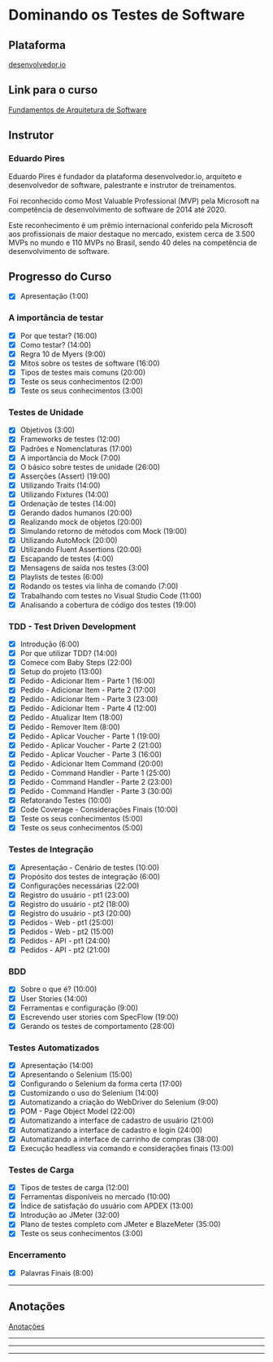 # Dominando os Testes de Software

## Plataforma

[desenvolvedor.io](https://desenvolvedor.io/)

## Link para o curso

[Fundamentos de Arquitetura de Software](https://desenvolvedor.io/curso-online-dominando-os-testes-de-software)

## Instrutor

### Eduardo Pires

Eduardo Pires é fundador da plataforma desenvolvedor.io, arquiteto e desenvolvedor de software, palestrante e instrutor de treinamentos.

Foi reconhecido como Most Valuable Professional (MVP) pela Microsoft na competência de desenvolvimento de software de 2014 até 2020.

Este reconhecimento é um prêmio internacional conferido pela Microsoft aos profissionais de maior destaque no mercado, existem cerca de 3.500 MVPs no mundo e 110 MVPs no Brasil, sendo 40 deles na competência de desenvolvimento de software.

## Progresso do Curso

- [x] Apresentação (1:00)

### A importância de testar

- [x] Por que testar? (16:00)
- [x] Como testar? (14:00)
- [x] Regra 10 de Myers (9:00)
- [x] Mitos sobre os testes de software (16:00)
- [x] Tipos de testes mais comuns (20:00)
- [x] Teste os seus conhecimentos (2:00)
- [x] Teste os seus conhecimentos (3:00)

### Testes de Unidade

- [x] Objetivos (3:00)
- [x] Frameworks de testes (12:00)
- [x] Padrões e Nomenclaturas (17:00)
- [x] A importância do Mock (7:00)
- [x] O básico sobre testes de unidade (26:00)
- [x] Asserções (Assert) (19:00)
- [x] Utilizando Traits (14:00)
- [x] Utilizando Fixtures (14:00)
- [x] Ordenação de testes (14:00)
- [x] Gerando dados humanos (20:00)
- [x] Realizando mock de objetos (20:00)
- [x] Simulando retorno de métodos com Mock (19:00)
- [x] Utilizando AutoMock (20:00)
- [x] Utilizando Fluent Assertions (20:00)
- [x] Escapando de testes (4:00)
- [x] Mensagens de saída nos testes (3:00)
- [x] Playlists de testes (6:00)
- [x] Rodando os testes via linha de comando (7:00)
- [x] Trabalhando com testes no Visual Studio Code (11:00)
- [x] Analisando a cobertura de código dos testes (19:00)

### TDD - Test Driven Development

- [x] Introdução (6:00)
- [x] Por que utilizar TDD? (14:00)
- [x] Comece com Baby Steps (22:00)
- [x] Setup do projeto (13:00)
- [x] Pedido - Adicionar Item - Parte 1 (16:00)
- [x] Pedido - Adicionar Item - Parte 2 (17:00)
- [x] Pedido - Adicionar Item - Parte 3 (23:00)
- [x] Pedido - Adicionar Item - Parte 4 (12:00)
- [x] Pedido - Atualizar Item (18:00)
- [x] Pedido - Remover Item (8:00)
- [x] Pedido - Aplicar Voucher - Parte 1 (19:00)
- [x] Pedido - Aplicar Voucher - Parte 2 (21:00)
- [x] Pedido - Aplicar Voucher - Parte 3 (16:00)
- [x] Pedido - Adicionar Item Command (20:00)
- [x] Pedido - Command Handler - Parte 1 (25:00)
- [x] Pedido - Command Handler - Parte 2 (23:00)
- [x] Pedido - Command Handler - Parte 3 (30:00)
- [x] Refatorando Testes (10:00)
- [x] Code Coverage - Considerações Finais (10:00)
- [x] Teste os seus conhecimentos (5:00)
- [x] Teste os seus conhecimentos (5:00)

### Testes de Integração

- [x] Apresentação - Cenário de testes (10:00)
- [x] Propósito dos testes de integração (6:00)
- [x] Configurações necessárias (22:00)
- [x] Registro do usuário - pt1 (23:00)
- [x] Registro do usuário - pt2 (18:00)
- [x] Registro do usuário - pt3 (20:00)
- [x] Pedidos - Web - pt1 (25:00)
- [x] Pedidos - Web - pt2 (15:00)
- [x] Pedidos - API - pt1 (24:00)
- [x] Pedidos - API - pt2 (21:00)

### BDD

- [x] Sobre o que é? (10:00)
- [x] User Stories (14:00)
- [x] Ferramentas e configuração (9:00)
- [x] Escrevendo user stories com SpecFlow (19:00)
- [x] Gerando os testes de comportamento (28:00)

### Testes Automatizados

- [x] Apresentação (14:00)
- [x] Apresentando o Selenium (15:00)
- [x] Configurando o Selenium da forma certa (17:00)
- [x] Customizando o uso do Selenium (14:00)
- [x] Automatizando a criação do WebDriver do Selenium (9:00)
- [x] POM - Page Object Model (22:00)
- [x] Automatizando a interface de cadastro de usuário (21:00)
- [x] Automatizando a interface de cadastro e login (24:00)
- [x] Automatizando a interface de carrinho de compras (38:00)
- [x] Execução headless via comando e considerações finais (13:00)

### Testes de Carga

- [x] Tipos de testes de carga (12:00)
- [x] Ferramentas disponíveis no mercado (10:00)
- [x] Índice de satisfação do usuário com APDEX (13:00)
- [x] Introdução ao JMeter (32:00)
- [x] Plano de testes completo com JMeter e BlazeMeter (35:00)
- [x] Teste os seus conhecimentos (3:00)

### Encerramento

- [x] Palavras Finais (8:00)

---

## Anotações

[Anotações](ANOTACOES.md)

---
---
---
